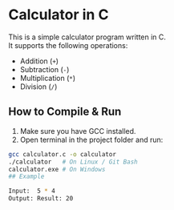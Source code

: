 # Calculator in C

This is a simple calculator program written in C.  
It supports the following operations:
- Addition (`+`)
- Subtraction (`-`)
- Multiplication (`*`)
- Division (`/`)

## How to Compile & Run

1. Make sure you have GCC installed.  
2. Open terminal in the project folder and run:

```bash
gcc calculator.c -o calculator
./calculator   # On Linux / Git Bash
calculator.exe # On Windows
## Example

Input:  5 * 4  
Output: Result: 20
